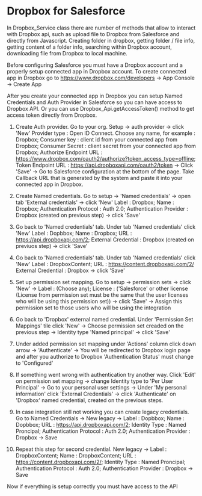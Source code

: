 # Dropbox for Salesforce

In Dropbox_Service class there are number of methods that allow to interact with Dropbox api, such as upload file to Dropbox from Salesforce and directly from Javascript. Creating folder in dropbox, getting folder / file info, getting content of a folder info, searching within Dropbox account, downloading file from Dropbox to local machine.

Before configuring Salesforce you must have a Dropbox account and a properly setup connected app in Dropbox account. To create connected app in Dropbox go to https://www.dropbox.com/developers -> App Console -> Create App

After you create your connected app in Dropbox you can setup Named Credentials and Auth Provider in Salesforce so you can have access to Dropbox API. Or you can use Dropbox_Api.getAccessToken() method to get access token directly from Dropbox.

1. Create Auth provider. Go to your org. Setup -> auth provider -> click 'New'
Provider type : Open ID Connect. Choose any name, for example : Dropbox;
Consumer key : client id from your connected app from Dropbox;
Consumer Secret : client secret from your connected app from Dropbox;
Authorize Endpoint URL : https://www.dropbox.com/oauth2/authorize?token_access_type=offline;
Token Endpoint URL : https://api.dropboxapi.com/oauth2/token -> 
Click 'Save' -> Go to Salesforce configuration at the bottom of the page. Take Callback URL that is
generated by the system and paste it into your connected app in Dropbox.

2. Create Named credentials. Go to setup -> 'Named credentials' -> open tab 'External credentials'
-> click 'New' Label : Dropbox; Name : Dropbox; Authentication Protocol : Auth 2.0;
Authentication Provider : Dropbox (created on previous step) -> click 'Save'

3. Go back to 'Named credentials' tab. Under tab 'Named credentials' click 'New'
Label : Dopbbox; Name : Dropbox; URL : https://api.dropboxapi.com/2;
External Credential : Dropbox (created on previuos step) -> click 'Save'

4. Go back to 'Named credentials' tab. Under tab 'Named credentials' click 'New'
Label : DropboxContent; URL : https://content.dropboxapi.com/2/
External Credential : Dropbox -> click 'Save'

5. Set up permission set mapping. Go to setup -> permission sets -> click 'New' -> Label : (Choose any); License : ('Salesforce' or other license
(License from permission set must be the same that the user licenses who will be using this permission set)) -> click 'Save'
-> Assign this permission set to those users who will be using the integration

6. Go back to 'Dropbox' external named credential. Under 'Permission Set Mappings' tile click 'New' -> Choose permission set creaded on the previous step
-> Identity type 'Named principal' -> click 'Save'

7. Under added permission set mapping under 'Actions' column click down arrow -> 'Authenticate' -> You will be
redirected to Dropbox login page and after you authorize to Dropbox 'Authentication Status' must change to 'Configured'

8. If something went wrong with authentication try another way. Click 'Edit' on permission set mapping -> change Identity type to 'Per User Principal' ->
Go to your personal user settings -> Under 'My personal information' click 'External Credentials' -> click 'Authenticate' on 'Dropbox' named 
credential, created on the previous steps.

9. In case integration still not working you can create legacy credentials. Go to Named Credentials -> New legacy -> Label : Dopbbox; Name : Dopbbox; URL : https://api.dropboxapi.com/2; Identity Type : Named Proncipal; Authentication Protocol : Auth 2.0; Authentication Provider : Dropbox -> Save

10. Repeat this step for second credential. New legacy -> Label : DropboxContent; Name : DropboxContent; URL : https://content.dropboxapi.com/2/; Identity Type : Named Proncipal; Authentication Protocol : Auth 2.0; Authentication Provider : Dropbox -> Save

Now if everything is setup correctly you must have access to the API
